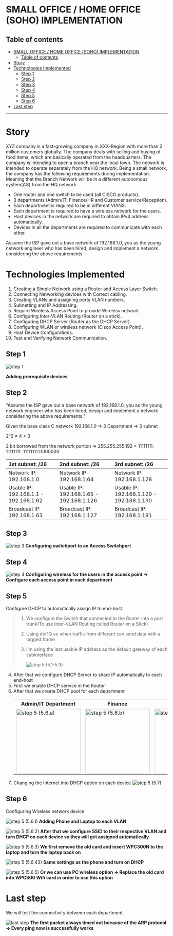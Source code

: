 # SMALL OFFICE / HOME OFFICE (SOHO) IMPLEMENTATION

## Table of contents

- [SMALL OFFICE / HOME OFFICE (SOHO) IMPLEMENTATION](#small-office--home-office-soho-implementation)
  - [Table of contents](#table-of-contents)
- [Story](#story)
- [Technologies Implemented](#technologies-implemented)
  - [Step 1](#step-1)
  - [Step 2](#step-2)
  - [Step 3](#step-3)
  - [Step 4](#step-4)
  - [Step 5](#step-5)
  - [Step 6](#step-6)
- [Last step](#last-step)

---

# Story

XYZ company is a fast-growing company in XXX-Region with more than 2 million customers globally. The company deals with selling and buying of food items, which are basically operated from the headquarters. The company is intending to open a branch near the local town. The network is intended to operate separately from the HQ network. Being a small network, the company has the following requirements during implementation. Meaning that the Branch Network will be in a different autonomous system(AS) from the HQ network

-   One router and one switch to be used (all CISCO products).
-   3 departments (Admin/IT, Finance/HR and Customer service/Reception).
-   Each department is required to be in different VIANS.
-   Each department is required to have a wireless network for the users.
-   Host devices in the network are required to obtain IPv4 address automatically.
-   Devices in all the departments are required to communicate with each other.

Assume the ISP gave out a base network of 192.168.1.0, you as the young network engineer who has been hired, design and implement a network considering the above requirements.

# Technologies Implemented

1. Creating a Simple Network using a Router and Access Layer Switch.
2. Connecting Networking devices with Correct cabling.
3. Creating VLANs and assigning ports VLAN numbers.
4. Subnetting and IP Addressing.
5. Require Wireless Access Point to provide Wireless network
6. Configuring Inter-VLAN Routing (Router on a stick).
7. Configuring DHCP Server (Router as the DHCP Server).
8. Configuring WLAN or wireless network (Cisco Access Point).
9. Host Device Configurations.
10. Test and Verifying Network Communication.

## Step 1

![step 1](assets/step1.png)

**Adding prerequisite devices**

## Step 2

"Assume the ISP gave out a base network of 192.168.1.0, you as the young network engineer who has been hired, design and implement a network considering the above requirements."

Given the base class C network 192.168.1.0 => 3 Department => 3 subnet

2^2 = 4 > 3

2 bit borrowed from the network portion => 255.255.255.192 = 11111111. 11111111. 11111111.11000000

| 1st subnet: /26                       | 2nd subnet: /26                         | 3rd subnet: /26                          |
| :------------------------------------- | :-------------------------------------- | :--------------------------------------- |
| Network IP: 192.168.1.0               | Network IP: 192.168.1.64                | Network IP: 192.168.1.128                |
| Usable IP: 192.168.1.1 - 192.168.1.62 | Usable IP: 192.168.1.65 - 192.168.1.126 | Usable IP: 192.168.1.129 - 192.168.1.190 |
| Broadcast IP: 192.168.1.63            | Broadcast IP: 192.168.1.127             | Broadcast IP: 192.168.1.191              |

## Step 3

![step 3](assets/step3.png)
**Configuring switchport to an Access Switchport**

## Step 4

![step 4](assets/step4.png)
**Configuring wireless for the users in the access point -> Configure each access point in each department**

## Step 5

Configure DHCP to automatically assign IP to end-host

> 1.  We configure the Switch that connected to the Router into a port trunk(To use Inter-VLAN Routing called Router on a Stick)
> <!-- TODO: PIC Step 5.1 -->
>
> 2.  Using dot1Q so when traffic from different can send data with a tagged frame
>
> 3.  I’m using the last usable IP address as the default gateway of each subinterface
>
>     ![step 5 (5.1-5.3)](assets/step5_1to3.png)

4.  After that we configure DHCP Server to share IP automatically to each end-host
5.  First we enable DHCP service in the Router
6.  After that we create DHCP pool for each department
       <table>
        <tr>
            <th>Admin/IT Department</th>
            <th>Finance</th>
            <th>Reception</th>
        </tr>
        <tr>
            <td>
                <img
                    src="/assets/step5_6a.png"
                    alt="step 5 (5.6.a)"
                    width="200"
                    height="200"
                />
            </td>
            <td>
                <img
                    src="/assets/step5_6b.png"
                    alt="step 5 (5.6.b)"
                    width="200"
                    height="200"
                />
            </td>
            <td>
                <img
                    src="/assets/step5_6c.png"
                    alt="step 5 (5.6.c)"
                    width="200"
                    height="200"
                />
            </td>
        </tr>
    </table>
7.  Changing the Internet into DHCP option on each device
    ![step 5 (5.7)](assets/step5_7.png)

## Step 6

Configuring Wireless network device

![step 5 (5.6.1)](assets/step6_1.png)
**Adding Phone and Laptop to each VLAN**

![step 5 (5.6.2)](assets/step6_2.png)
**After that we configure SSID to their respective VLAN and turn DHCP on each device so they will get assigned automatically**

![step 5 (5.6.3)](assets/step6_3.png)
**We first remove the old card and insert WPC300N to the laptop and turn the laptop back on**

![step 5 (5.6.43)](assets/step6_4.png)
**Same settings as the phone and turn on DHCP**

![step 5 (5.6.5)](assets/step6_5.png)
**Or we can use PC wireless option -> Replace the old card into WPC300 Wifi card in order to use this option**

# Last step

We will test the connectivity between each department

![last step](assets/final.png)
**The first packet always timed out because of the ARP protocol -> Every ping now is successfully works**
